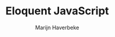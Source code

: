 ---
title: "Eloquent JavaScript"
author: "Marijn Haverbeke"
excerpt: "Lorem ipsum dolor sit amet, consectetur adipiscing elit, sed do eiusmod tempor incididunt ut labore et dolore magna aliqua. Donec enim diam vulputate ut."
status: "draft"
type: "TBD"
category: "TND"
tags:
 - "TBD"
---
